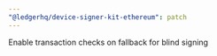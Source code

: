 ```yaml
---
"@ledgerhq/device-signer-kit-ethereum": patch
---
```


Enable transaction checks on fallback for blind signing
